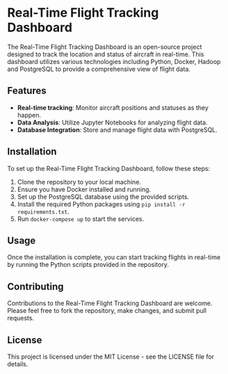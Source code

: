 # Real-Time Flight Tracking Dashboard

The Real-Time Flight Tracking Dashboard is an open-source project designed to track the location and status of aircraft in real-time. This dashboard utilizes various technologies including Python, Docker, Hadoop and PostgreSQL to provide a comprehensive view of flight data.

## Features
- **Real-time tracking**: Monitor aircraft positions and statuses as they happen.
- **Data Analysis**: Utilize Jupyter Notebooks for analyzing flight data.
- **Database Integration**: Store and manage flight data with PostgreSQL.

## Installation
To set up the Real-Time Flight Tracking Dashboard, follow these steps:
1. Clone the repository to your local machine.
2. Ensure you have Docker installed and running.
3. Set up the PostgreSQL database using the provided scripts.
4. Install the required Python packages using `pip install -r requirements.txt`.
5. Run `docker-compose up` to start the services.

## Usage
Once the installation is complete, you can start tracking flights in real-time by running the Python scripts provided in the repository.

## Contributing
Contributions to the Real-Time Flight Tracking Dashboard are welcome. Please feel free to fork the repository, make changes, and submit pull requests.

## License
This project is licensed under the MIT License - see the LICENSE file for details.
